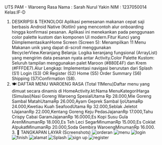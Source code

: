 UTS PAM - Waroeng Rasa
Nama : Sarah Nurul Yakin
NIM  : 1237050014
Kelas:IF-D

1.  DESKRIPSI & TEKNOLOGI
   Aplikasi pemesanan makanan cepat saji berbasis Android Native (Kotlin) yang mencontoh alur onboarding hingga konfirmasi pesanan. Aplikasi ini menekankan pada penggunaan color palette kustom dan komponen UI modern.Fitur Kunci yang DiimplementasikanHome Screen (Screen 5): Menampilkan 11 Menu Makanan unik yang dapat di-scroll menggunakan RecyclerView.Keranjang Belanja: Logika keranjang fungsional (ArrayList<CartItem>) yang mengirim data pesanan nyata antar Activity.Color Palette Kustom: Seluruh tampilan menggunakan palet Maroon (#880E4F) dan Krem (#FFFDE7).Alur Lengkap: Implementasi navigasi berurutan dari Splash (S1)  Login (S3) OR Register (S2)  Home (S5) Order Summary (S6)  Shipping (S7)Confirmation (S8).
2. 🍽️ DAFTAR MENU WAROENG RASA
   (Total 11Menu)Daftar menu yang dimuat secara dinamis di HomeActivity.kt:Nama MenuKategoriHarga (Simulasi)Nasi Goreng Waroeng SpesialUtama Rp 28.000,Mie Goreng Sambal MatahUtamaRp 26.000,Ayam Geprek Sambal IjoUtamaRp 24.000,Kwetiau Kuah SeafoodUtama Rp 32.000,Seblak Jeletot 
tJajananRp 22.000,Kentang Goreng Keju PedasJajananRp 17.000,Tahu Crispy Cabai GaramJajananRp 16.0000,Es Kopi Susu Gula ArenMinumanRp 18.000,Es Teh Leci SegarMinumanRp 15.000,Es Coklat AlpukatMinumanRp 20.000,Soda Gembira WaroengMinumanRp 16.000.
   3. 📸 TANGKAPAN LAYAR (Screenshots)
   ![orderan](https://github.com/user-attachments/assets/c9c0128c-4107-4838-894b-a3c0c795febb)
![menu](https://github.com/user-attachments/assets/0eee0549-5f37-4f8a-b616-67e183f08d53)
![login](https://github.com/user-attachments/assets/f060a17c-fd5b-4fff-9334-ae52f104a45e)
![finish](https://github.com/user-attachments/assets/da38cae4-777e-4493-824d-b560b0c5edf9)
![alamat](https://github.com/user-attachments/assets/9a04d1f7-141b-4031-93d5-f74087b1ca6c)
![Splash](https://github.com/user-attachments/assets/d443abcb-8645-4043-a15b-bd8e2226065a)
![sign up](https://github.com/user-attachments/assets/a5181239-6900-4c30-9e4b-8eec959cfba0)
![register](https://github.com/user-attachments/assets/97d85704-527b-4617-bc78-3f8dbfceb06e)
